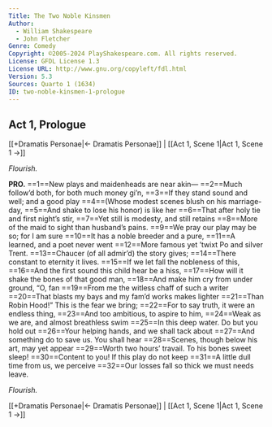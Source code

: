 ```yaml
---
Title: The Two Noble Kinsmen
Author: 
  - William Shakespeare
  - John Fletcher
Genre: Comedy
Copyright: ©2005-2024 PlayShakespeare.com. All rights reserved.
License: GFDL License 1.3
License URL: http://www.gnu.org/copyleft/fdl.html
Version: 5.3
Sources: Quarto 1 (1634)
ID: two-noble-kinsmen-1-prologue
---
```


## Act 1, Prologue
[[+Dramatis Personae|← Dramatis Personae]] | [[Act 1, Scene 1|Act 1, Scene 1 →]]


*Flourish.*

**PRO.**
==1==New plays and maidenheads are near akin⁠—
==2==Much follow’d both, for both much money gi’n,
==3==If they stand sound and well; and a good play
==4==(Whose modest scenes blush on his marriage-day,
==5==And shake to lose his honor) is like her
==6==That after holy tie and first night’s stir,
==7==Yet still is modesty, and still retains
==8==More of the maid to sight than husband’s pains.
==9==We pray our play may be so; for I am sure
==10==It has a noble breeder and a pure,
==11==A learned, and a poet never went
==12==More famous yet ’twixt Po and silver Trent.
==13==Chaucer (of all admir’d) the story gives;
==14==There constant to eternity it lives.
==15==If we let fall the nobleness of this,
==16==And the first sound this child hear be a hiss,
==17==How will it shake the bones of that good man,
==18==And make him cry from under ground, “O, fan
==19==From me the witless chaff of such a writer
==20==That blasts my bays and my fam’d works makes lighter
==21==Than Robin Hood!” This is the fear we bring;
==22==For to say truth, it were an endless thing,
==23==And too ambitious, to aspire to him,
==24==Weak as we are, and almost breathless swim
==25==In this deep water. Do but you hold out
==26==Your helping hands, and we shall tack about
==27==And something do to save us. You shall hear
==28==Scenes, though below his art, may yet appear
==29==Worth two hours’ travail. To his bones sweet sleep!
==30==Content to you! If this play do not keep
==31==A little dull time from us, we perceive
==32==Our losses fall so thick we must needs leave.


*Flourish.*

[[+Dramatis Personae|← Dramatis Personae]] | [[Act 1, Scene 1|Act 1, Scene 1 →]]